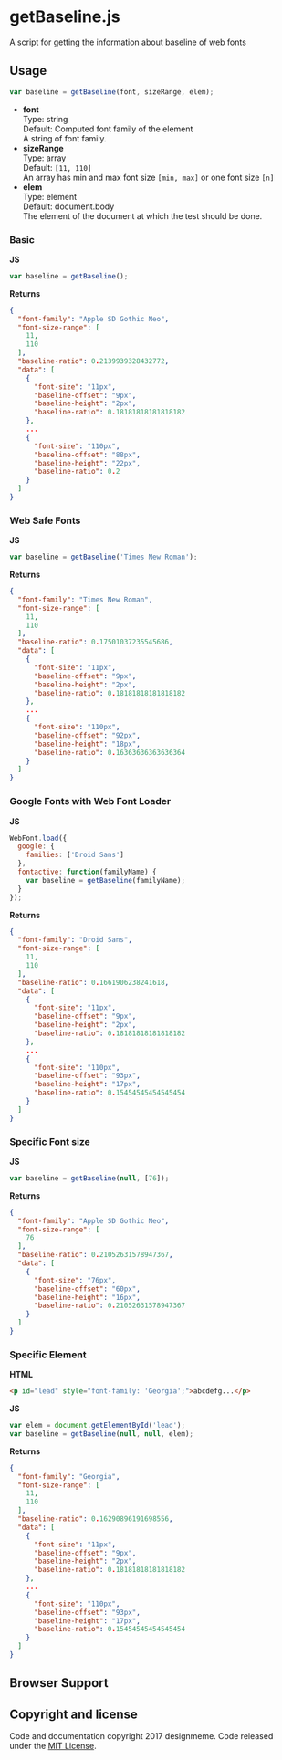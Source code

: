 # getBaseline.js
A script for getting the information about baseline of web fonts

## Usage
```javascript
var baseline = getBaseline(font, sizeRange, elem);
```
- **font**  
   Type: string  
   Default: Computed font family of the element  
   A string of font family.
- **sizeRange**  
   Type: array  
   Default: `[11, 110]`  
   An array has min and max font size `[min, max]` or one font size `[n]`
- **elem**  
   Type: element  
   Default: document.body  
   The element of the document at which the test should be done.

### Basic
**JS**
```javascript
var baseline = getBaseline();
```
**Returns**
```json
{
  "font-family": "Apple SD Gothic Neo",
  "font-size-range": [
    11,
    110
  ],
  "baseline-ratio": 0.2139939328432772,
  "data": [
    {
      "font-size": "11px",
      "baseline-offset": "9px",
      "baseline-height": "2px",
      "baseline-ratio": 0.18181818181818182
    },
    ...
    {
      "font-size": "110px",
      "baseline-offset": "88px",
      "baseline-height": "22px",
      "baseline-ratio": 0.2
    }
  ]
}
```

### Web Safe Fonts
**JS**
```javascript
var baseline = getBaseline('Times New Roman');
```
**Returns**
```json
{
  "font-family": "Times New Roman",
  "font-size-range": [
    11,
    110
  ],
  "baseline-ratio": 0.17501037235545686,
  "data": [
    {
      "font-size": "11px",
      "baseline-offset": "9px",
      "baseline-height": "2px",
      "baseline-ratio": 0.18181818181818182
    },
    ...
    {
      "font-size": "110px",
      "baseline-offset": "92px",
      "baseline-height": "18px",
      "baseline-ratio": 0.16363636363636364
    }
  ]
}
```

### Google Fonts with Web Font Loader
**JS**
```javascript
WebFont.load({
  google: {
    families: ['Droid Sans']
  },
  fontactive: function(familyName) {
    var baseline = getBaseline(familyName);
  }
});
```
**Returns**
```json
{
  "font-family": "Droid Sans",
  "font-size-range": [
    11,
    110
  ],
  "baseline-ratio": 0.1661906238241618,
  "data": [
    {
      "font-size": "11px",
      "baseline-offset": "9px",
      "baseline-height": "2px",
      "baseline-ratio": 0.18181818181818182
    },
    ...
    {
      "font-size": "110px",
      "baseline-offset": "93px",
      "baseline-height": "17px",
      "baseline-ratio": 0.15454545454545454
    }
  ]
}
```

### Specific Font size
**JS**
```javascript
var baseline = getBaseline(null, [76]);
```
**Returns**
```json
{
  "font-family": "Apple SD Gothic Neo",
  "font-size-range": [
    76
  ],
  "baseline-ratio": 0.21052631578947367,
  "data": [
    {
      "font-size": "76px",
      "baseline-offset": "60px",
      "baseline-height": "16px",
      "baseline-ratio": 0.21052631578947367
    }
  ]
}
```

### Specific Element
**HTML**
```html
<p id="lead" style="font-family: 'Georgia';">abcdefg...</p>
```
**JS**
```javascript
var elem = document.getElementById('lead');
var baseline = getBaseline(null, null, elem);
```
**Returns**
```json
{
  "font-family": "Georgia",
  "font-size-range": [
    11,
    110
  ],
  "baseline-ratio": 0.16290896191698556,
  "data": [
    {
      "font-size": "11px",
      "baseline-offset": "9px",
      "baseline-height": "2px",
      "baseline-ratio": 0.18181818181818182
    },
    ...
    {
      "font-size": "110px",
      "baseline-offset": "93px",
      "baseline-height": "17px",
      "baseline-ratio": 0.15454545454545454
    }
  ]
}
```

## Browser Support


## Copyright and license

Code and documentation copyright 2017 designmeme. Code released under the [MIT License](LICENSE).